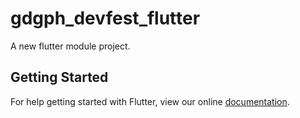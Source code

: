 # gdgph_devfest_flutter

A new flutter module project.

## Getting Started

For help getting started with Flutter, view our online
[documentation](https://flutter.dev/).
